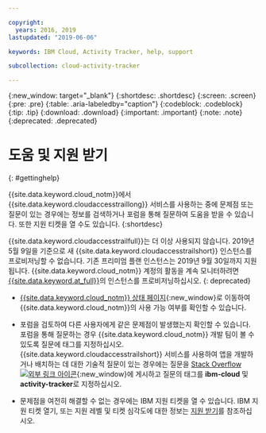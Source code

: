 ```yaml
---

copyright:
  years: 2016, 2019
lastupdated: "2019-06-06"

keywords: IBM Cloud, Activity Tracker, help, support

subcollection: cloud-activity-tracker

---
```


{:new_window: target="_blank"}
{:shortdesc: .shortdesc}
{:screen: .screen}
{:pre: .pre}
{:table: .aria-labeledby="caption"}
{:codeblock: .codeblock}
{:tip: .tip}
{:download: .download}
{:important: .important}
{:note: .note}
{:deprecated: .deprecated}


# 도움 및 지원 받기
{: #gettinghelp}

{{site.data.keyword.cloud_notm}}에서 {{site.data.keyword.cloudaccesstraillong}} 서비스를 사용하는 중에 문제점 또는 질문이 있는 경우에는 정보를 검색하거나 포럼을 통해 질문하여 도움을 받을 수 있습니다. 또한 지원 티켓을 열 수도 있습니다.
{:shortdesc}

{{site.data.keyword.cloudaccesstrailfull}}는 더 이상 사용되지 않습니다. 2019년 5월 9일을 기준으로 새 {{site.data.keyword.cloudaccesstrailshort}} 인스턴스를 프로비저닝할 수 없습니다. 기존 프리미엄 플랜 인스턴스는 2019년 9월 30일까지 지원됩니다. {{site.data.keyword.cloud_notm}} 계정의 활동을 계속 모니터하려면 [{{site.data.keyword.at_full}}](/docs/services/Activity-Tracker-with-LogDNA?topic=logdnaat-getting-started#getting-started)의 인스턴스를 프로비저닝하십시오.
{: deprecated}

* [{{site.data.keyword.cloud_notm}} 상태 페이지](https://cloud.ibm.com/status?selected=status){:new_window}로 이동하여 {{site.data.keyword.cloud_notm}}의 사용 가능 여부를 확인할 수 있습니다.

* 포럼을 검토하여 다른 사용자에게 같은 문제점이 발생했는지 확인할 수 있습니다. 포럼을 통해
질문하는 경우 {{site.data.keyword.cloud_notm}} 개발 팀이 볼 수 있도록 질문에 태그를 지정하십시오. {{site.data.keyword.cloudaccesstrailshort}} 서비스를 사용하여 앱을 개발하거나 배치하는 데 대한 기술적 질문이 있는 경우에는 질문을 [Stack Overflow ![외부 링크 아이콘](../../icons/launch-glyph.svg "외부 링크 아이콘")](https://stackoverflow.com/search?q=activity-tracker+ibm-cloud){:new_window}에 게시하고 질문의 태그를 **ibm-cloud** 및 **activity-tracker**로 지정하십시오.

* 문제점을 여전히 해결할 수 없는 경우에는 IBM 지원 티켓을 열 수 있습니다. IBM 지원 티켓 열기, 또는 지원 레벨 및 티켓 심각도에 대한 정보는 [지원 받기](/docs/get-support?topic=get-support-getting-customer-support#getting-customer-support)를 참조하십시오.

